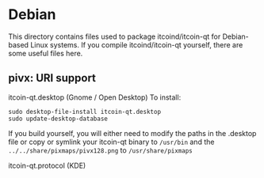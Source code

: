 
Debian
====================
This directory contains files used to package itcoind/itcoin-qt
for Debian-based Linux systems. If you compile itcoind/itcoin-qt yourself, there are some useful files here.

## pivx: URI support ##


itcoin-qt.desktop  (Gnome / Open Desktop)
To install:

	sudo desktop-file-install itcoin-qt.desktop
	sudo update-desktop-database

If you build yourself, you will either need to modify the paths in
the .desktop file or copy or symlink your itcoin-qt binary to `/usr/bin`
and the `../../share/pixmaps/pivx128.png` to `/usr/share/pixmaps`

itcoin-qt.protocol (KDE)

